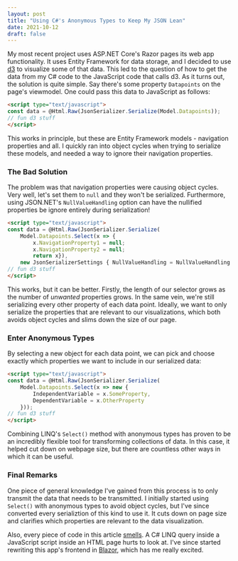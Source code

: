 ```yaml
---
layout: post
title: "Using C#'s Anonymous Types to Keep My JSON Lean"
date: 2021-10-12
draft: false
---
```


My most recent project uses ASP.NET Core's Razor pages its web app functionality. It uses Entity Framework for data storage, and I decided to use [d3](https://d3js.org/) to visualize some of that data. This led to the question of how to get the data from my C# code to the JavaScript code that calls d3. As it turns out, the solution is quite simple. Say there's some property `Datapoints` on the page's viewmodel. One could pass this data to JavaScript as follows:
```html
<script type="text/javascript">
const data = @Html.Raw(JsonSerializer.Serialize(Model.Datapoints));
// fun d3 stuff
</script>
```

This works in principle, but these are Entity Framework models - navigation properties and all. I quickly ran into object cycles when trying to serialize these models, and needed a way to ignore their navigation properties.

### The Bad Solution

The problem was that navigation properties were causing object cycles. Very well, let's set them to `null` and they won't be serialized. Furthermore, using JSON.NET's `NullValueHandling` option can have the nullified properties be ignore entirely during serialization!
```html
<script type="text/javascript">
const data = @Html.Raw(JsonSerializer.Serialize(
	Model.Datapoints.Select(x => {
		x.NavigationProperty1 = null;
		x.NavigationProperty2 = null;
		return x}),
	new JsonSerializerSettings { NullValueHandling = NullValueHandling.Ignore }));
// fun d3 stuff
</script>
```

This works, but it can be better. Firstly, the length of our selector grows as the number of *unwanted* properties grows. In the same vein, we're still serializing every other property of each data point. Ideally, we want to only serialize the properties that are relevant to our visualizations, which both avoids object cycles and slims down the size of our page.

### Enter Anonymous Types

By selecting a new object for each data point, we can pick and choose exactly which properties we want to include in our serialized data:
```html
<script type="text/javascript">
const data = @Html.Raw(JsonSerializer.Serialize(
	Model.Datapoints.Select(x => new {
		IndependentVariable = x.SomeProperty,
		DependentVariable = x.OtherProperty
	}));
// fun d3 stuff
</script>
```

Combining LINQ's `Select()` method with anonymous types has proven to be an incredibly flexible tool for transforming collections of data. In this case, it helped cut down on webpage size, but there are countless other ways in which it can be useful.

### Final Remarks

One piece of general knowledge I've gained from this process is to only transmit the data that needs to be transmitted. I initially started using `Select()` with anonymous types to avoid object cycles, but I've since converted every serializtion of this kind to use it. It cuts down on page size and clarifies which properties are relevant to the data visualization.

Also, every piece of code in this article [smells](https://www.wikiwand.com/en/Code_smell). A C# LINQ query inside a JavaScript script inside an HTML page hurts to look at. I've since started rewriting this app's frontend in [Blazor](https://dotnet.microsoft.com/apps/aspnet/web-apps/blazor), which has me really excited.
